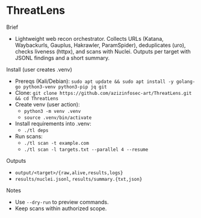 ThreatLens
===========

Brief
- Lightweight web recon orchestrator. Collects URLs (Katana, Waybackurls, Gauplus, Hakrawler, ParamSpider), deduplicates (uro), checks liveness (httpx), and scans with Nuclei. Outputs per target with JSONL findings and a short summary.

Install (user creates .venv)
- Prereqs (Kali/Debian): `sudo apt update && sudo apt install -y golang-go python3-venv python3-pip jq git`
- Clone: `git clone https://github.com/azizinfosec-art/ThreatLens.git && cd ThreatLens`
- Create venv (user action):
  - `python3 -m venv .venv`
  - `source .venv/bin/activate`
- Install requirements into .venv:
  - `./tl deps`
- Run scans:
  - `./tl scan -t example.com`
  - `./tl scan -l targets.txt --parallel 4 --resume`

Outputs
- `output/<target>/{raw,alive,results,logs}`
- `results/nuclei.jsonl`, `results/summary.{txt,json}`

Notes
- Use `--dry-run` to preview commands.
- Keep scans within authorized scope.
